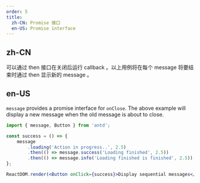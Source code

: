 ```yaml
---
order: 5
title:
  zh-CN: Promise 接口
  en-US: Promise interface
---
```


## zh-CN

可以通过 then 接口在关闭后运行 callback 。以上用例将在每个 message 将要结束时通过 then 显示新的 message 。

## en-US

`message` provides a promise interface for `onClose`. The above example will display a new message when the old message is about to close.

```jsx
import { message, Button } from 'antd';

const success = () => {
	message
		.loading('Action in progress..', 2.5)
		.then(() => message.success('Loading finished', 2.5))
		.then(() => message.info('Loading finished is finished', 2.5));
};

ReactDOM.render(<Button onClick={success}>Display sequential messages</Button>, mountNode);
```

